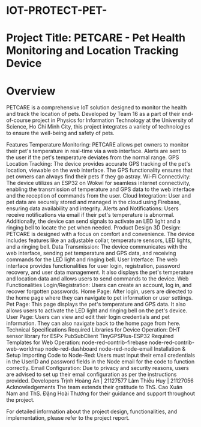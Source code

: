 # IOT-PROTECT-PET-
# Project Title: PETCARE - Pet Health Monitoring and Location Tracking Device
# Overview
PETCARE is a comprehensive IoT solution designed to monitor the health and track the location of pets. Developed by Team 16 as a part of their end-of-course project in Physics for Information Technology at the University of Science, Ho Chi Minh City, this project integrates a variety of technologies to ensure the well-being and safety of pets.

Features
Temperature Monitoring: PETCARE allows pet owners to monitor their pet's temperature in real-time via a web interface. Alerts are sent to the user if the pet's temperature deviates from the normal range.
GPS Location Tracking: The device provides accurate GPS tracking of the pet's location, viewable on the web interface. The GPS functionality ensures that pet owners can always find their pets if they go astray.
Wi-Fi Connectivity: The device utilizes an ESP32 on Wokwi for seamless internet connectivity, enabling the transmission of temperature and GPS data to the web interface and the reception of commands from the user.
Cloud Integration: User and pet data are securely stored and managed in the cloud using Firebase, ensuring data availability and integrity.
Alerts and Notifications: Users receive notifications via email if their pet's temperature is abnormal. Additionally, the device can send signals to activate an LED light and a ringing bell to locate the pet when needed.
Product Design
3D Design: PETCARE is designed with a focus on comfort and convenience. The device includes features like an adjustable collar, temperature sensors, LED lights, and a ringing bell.
Data Transmission: The device communicates with the web interface, sending pet temperature and GPS data, and receiving commands for the LED light and ringing bell.
User Interface: The web interface provides functionalities for user login, registration, password recovery, and user data management. It also displays the pet's temperature and location data and allows users to send commands to the device.
Web Functionalities
Login/Registration: Users can create an account, log in, and recover forgotten passwords.
Home Page: After login, users are directed to the home page where they can navigate to pet information or user settings.
Pet Page: This page displays the pet's temperature and GPS data. It also allows users to activate the LED light and ringing bell on the pet's device.
User Page: Users can view and edit their login credentials and pet information. They can also navigate back to the home page from here.
Technical Specifications
Required Libraries for Device Operation:
DHT sensor library for ESPx
PubSubClient
TinyGPSPlus-ESP32
Required Templates for Web Operation:
node-red-contrib-firebase
node-red-contrib-web-worldmap
node-red-dashboard
node-red-node-email
Installation & Setup
Importing Code to Node-Red: Users must input their email credentials in the UserID and password fields in the Node email for the code to function correctly.
Email Configuration: Due to privacy and security reasons, users are advised to set up their email configuration as per the instructions provided.
Developers
Trịnh Hoàng An | 21127577
Lâm Thiều Huy | 21127056
Acknowledgements
The team extends their gratitude to ThS. Cao Xuân Nam and ThS. Đặng Hoài Thương for their guidance and support throughout the project.

For detailed information about the project design, functionalities, and implementation, please refer to the project report.
